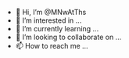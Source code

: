 - 👋 Hi, I’m @MNwAtThs
- 👀 I’m interested in ...
- 🌱 I’m currently learning ...
- 💞️ I’m looking to collaborate on ...
- 📫 How to reach me ...

<!---
MNwAtThs/MNwAtThs is a ✨ special ✨ repository because its `README.md` (this file) appears on your GitHub profile.
You can click the Preview link to take a look at your changes.
--->
